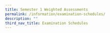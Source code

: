```yaml
---
title: Semester 1 Weighted Assessments
permalink: /information/examination-schedules/
description: ""
third_nav_title: Examination Schedules
---
```


